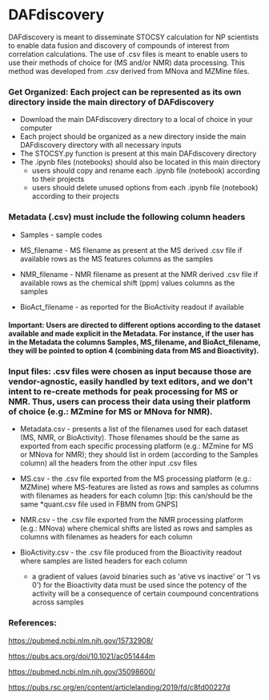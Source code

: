 # DAFdiscovery
DAFdiscovery is meant to disseminate STOCSY calculation for NP scientists to enable data fusion and discovery of compounds of interest from correlation calculations.
The use of .csv files is meant to enable users to use their methods of choice for (MS and/or NMR) data processing. This method was developed from .csv derived from MNova and MZMine files.

### Get Organized: Each project can be represented as its own directory inside the main directory of DAFdiscovery
* Download the main DAFdiscovery directory to a local of choice in your computer
* Each project should be organized as a new directory inside the main DAFdiscovery directory with all necessary inputs
* The STOCSY.py function is present at this main DAFdiscovery directory
* The .ipynb files (notebooks) should also be located in this main directory
	* users should copy and rename each .ipynb file (notebook) according to their projects 
	* users should delete unused options from each .ipynb file (notebook) according to their projects

### Metadata (.csv) must include the following column headers

* Samples - sample codes

* MS_filename - MS filename as present at the MS derived .csv file if available
rows as the MS features 
columns as the samples
	
* NMR_filename - NMR filename as present at the NMR derived .csv file if available 
rows as the chemical shift (ppm) values
columns as the samples
	
* BioAct_filename - as reported for the BioActivity readout if available 

#### Important: Users are directed to different options according to the dataset available and made explicit in the Metadata. For instance, if the user has in the Metadata the columns Samples, MS_filename, and BioAct_filename, they will be pointed to option 4 (combining data from MS and Bioactivity).

### Input files: .csv files were chosen as input because those are vendor-agnostic, easily handled by text editors, and we don't intent to re-create methods for peak processing for MS or NMR. Thus, users can process their data using their platform of choice (e.g.: MZmine for MS or MNova for NMR).

* Metadata.csv - presents a list of the filenames used for each dataset (MS, NMR, or BioActivity). Those filenames should be the same as exported from each specific processing platform (e.g.: MZmine for MS or MNova for NMR); they should list in ordem (according to the Samples column) all the headers from the other input .csv files

* MS.csv - the .csv file exported from the MS processing platform (e.g.: MZMine) where MS-features are listed as rows and samples as columns with filenames as headers for each column [tip: this can/should be the same \*quant.csv file used in FBMN from GNPS]

* NMR.csv - the .csv file exported from the NMR processing platform (e.g.: MNova) where chemical shifts are listed as rows and samples as columns with filenames as headers for each column

* BioActivity.csv - the .csv file produced from the Bioactivity readout where samples are listed headers for each column
	* a gradient of values (avoid binaries such as 'ative vs inactive' or '1 vs 0') for the Bioactivity data must be used since the potency of the activity will be a consequence of certain coumpound concentrations across samples


### References:

https://pubmed.ncbi.nlm.nih.gov/15732908/

https://pubs.acs.org/doi/10.1021/ac051444m

https://pubmed.ncbi.nlm.nih.gov/35098600/

https://pubs.rsc.org/en/content/articlelanding/2019/fd/c8fd00227d
